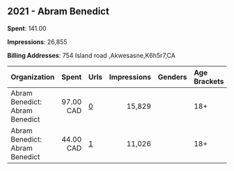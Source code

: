 ## 2021 - Abram Benedict 
**Spent**: 141.00

**Impressions**: 26,855

**Billing Addresses**: 754 Island road ,Akwesasne,K6h5r7,CA

|Organization|Spent|Urls|Impressions|Genders|Age Brackets|Country Codes|
|:---|---:|:---|---:|:---|:---|:---|
|Abram Benedict: Abram Benedict|97.00 CAD|[0](https://www.snap.com/political-ads/asset/9ddc03ac6bb4e4da26e2406151bccaa53e36f7387ad501f3ef8e11fff4695200?mediaType=jpeg)|15,829||18+|canada|
|Abram Benedict: Abram Benedict|44.00 CAD|[1](https://www.snap.com/political-ads/asset/46e1f62559dc1c7f998b24a58d674c108c31e997c969128d7870a10877b4e1ac?mediaType=png)|11,026||18+|canada|
